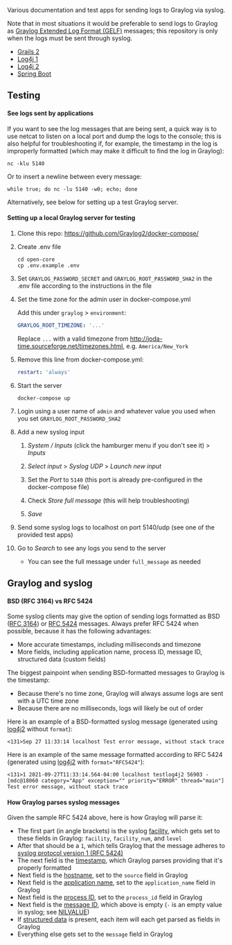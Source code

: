 Various documentation and test apps for sending logs to Graylog via syslog.

Note that in most situations it would be preferable to send logs to Graylog as [Graylog Extended Log Format (GELF)](https://docs.graylog.org/en/4.1/pages/sending/gelf.html) messages; this repository is only when the logs must be sent through syslog.

- [Grails 2](grails2/)
- [Log4j 1](log4j1/)
- [Log4j 2](log4j2/)
- [Spring Boot](spring-boot/)

## Testing

#### See logs sent by applications

If you want to see the log messages that are being sent, a quick way is to use netcat to listen on a local port and dump the logs to the console; this is also helpful for troubleshooting if, for example, the timestamp in the log is improperly formatted (which may make it difficult to find the log in Graylog):

```
nc -klu 5140
```

Or to insert a newline between every message:

```
while true; do nc -lu 5140 -w0; echo; done
```

Alternatively, see below for setting up a test Graylog server.

#### Setting up a local Graylog server for testing

1. Clone this repo: https://github.com/Graylog2/docker-compose/

1. Create .env file

   ```
   cd open-core
   cp .env.example .env
   ```

1. Set `GRAYLOG_PASSWORD_SECRET` and `GRAYLOG_ROOT_PASSWORD_SHA2` in the .env file according to the instructions in the file

1. Set the time zone for the admin user in docker-compose.yml

   Add this under `graylog` > `environment`:

   ```yaml
   GRAYLOG_ROOT_TIMEZONE: '...'
   ```

   Replace `...` with a valid timezone from http://joda-time.sourceforge.net/timezones.html, e.g. `America/New_York`

1. Remove this line from docker-compose.yml:

   ```yaml
   restart: 'always'
   ```

1. Start the server

   ```
   docker-compose up
   ```

1. Login using a user name of `admin` and whatever value you used when you set `GRAYLOG_ROOT_PASSWORD_SHA2`

1. Add a new syslog input

   1. _System / Inputs_ (click the hamburger menu if you don't see it) > _Inputs_

   1. _Select input_ > _Syslog UDP_ > _Launch new input_

   1. Set the _Port_ to `5140` (this port is already pre-configured in the docker-compose file)

   1. Check _Store full message_ (this will help troubleshooting)

   1. _Save_

1. Send some syslog logs to localhost on port 5140/udp (see one of the provided test apps)

1. Go to _Search_ to see any logs you send to the server

   - You can see the full message under `full_message` as needed

## Graylog and syslog

#### BSD (RFC 3164) vs RFC 5424

Some syslog clients may give the option of sending logs formatted as BSD ([RFC 3164](https://datatracker.ietf.org/doc/html/rfc3164)) or [RFC 5424](https://datatracker.ietf.org/doc/html/rfc5424) messages. Always prefer RFC 5424 when possible, because it has the following advantages:

- More accurate timestamps, including milliseconds and timezone
- More fields, including application name, process ID, message ID, structured data (custom fields)

The biggest painpoint when sending BSD-formatted messages to Graylog is the timestamp:

- Because there's no time zone, Graylog will always assume logs are sent with a UTC time zone
- Because there are no milliseconds, logs will likely be out of order

Here is an example of a BSD-formatted syslog message (generated using [log4j2](./log4j2) without `format`):

```
<131>Sep 27 11:33:14 localhost Test error message, without stack trace
```

Here is an example of the same message formatted according to RFC 5424 (generated using [log4j2](./log4j2) with `format="RFC5424"`):

```
<131>1 2021-09-27T11:33:14.564-04:00 localhost testlog4j2 56903 - [mdc@18060 category="App" exception="" priority="ERROR" thread="main"] Test error message, without stack trace
```

#### How Graylog parses syslog messages

Given the sample RFC 5424 above, here is how Graylog will parse it:

- The first part (in angle brackets) is the syslog [facility](https://datatracker.ietf.org/doc/html/rfc5424#section-6.2), which gets set to these fields in Graylog: `facility`, `facility_num`, and `level`
- After that should be a `1`, which tells Graylog that the message adheres to [syslog protocol version 1 (RFC 5424)](https://datatracker.ietf.org/doc/html/rfc5424#section-6.2.2)
- The next field is the [timestamp](https://datatracker.ietf.org/doc/html/rfc5424#section-6.2.3), which Graylog parses providing that it's properly formatted
- Next field is the [hostname](https://datatracker.ietf.org/doc/html/rfc5424#section-6.2.4), set to the `source` field in Graylog
- Next field is the [application name](https://datatracker.ietf.org/doc/html/rfc5424#section-6.2.5), set to the `application_name` field in Graylog
- Next field is the [process ID](https://datatracker.ietf.org/doc/html/rfc5424#section-6.2.6), set to the `process_id` field in Graylog
- Next field is the [message ID](https://datatracker.ietf.org/doc/html/rfc5424#section-6.2.6), which above is empty (`-` is an empty value in syslog; see [NILVALUE](https://datatracker.ietf.org/doc/html/rfc5424#section-6))
- If [structured data](https://datatracker.ietf.org/doc/html/rfc5424#section-6.3) is present, each item will each get parsed as fields in Graylog
- Everything else gets set to the `message` field in Graylog
